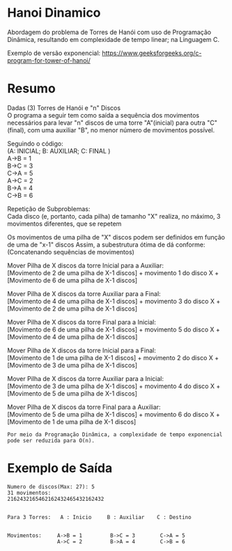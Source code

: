 # Hanoi Dinamico  
  
Abordagem do problema de Torres de Hanói com uso de Programação Dinâmica,
resultando em complexidade de tempo linear; na Linguagem C.
 
Exemplo de versão exponencial: https://www.geeksforgeeks.org/c-program-for-tower-of-hanoi/  
    
# Resumo  

Dadas (3) Torres de Hanói e "n" Discos  
O programa a seguir tem como saída a sequência dos movimentos necessários para levar "n" discos 
de uma torre "A"(inicial) para outra "C"(final), com uma auxiliar "B", no menor número de movimentos possível.    
  
Seguindo o código:  
(A: INICIAL; B: AUXILIAR; C: FINAL )    
A->B = 1    
B->C = 3                        
C->A = 5  
A->C = 2         
B->A = 4          
C->B = 6    
  
Repetição de Subproblemas:  
Cada disco (e, portanto, cada pilha) de tamanho "X" realiza, no máximo, 3 movimentos diferentes, que se repetem  
  
Os movimentos de uma pilha de "X" discos podem ser definidos em função de uma de "x-1" discos
Assim, a subestrutura ótima de dá conforme:  
(Concatenando sequências de movimentos)  
  
Mover Pilha de X discos da torre Inicial para a Auxiliar:  
[Movimento de 2 de uma pilha de X-1 discos] + movimento 1 do disco X + [Movimento de 6 de uma pilha de X-1 discos]  
  
Mover Pilha de X discos da torre Auxiliar para a Final:  
[Movimento de 4 de uma pilha de X-1 discos] + movimento 3 do disco X + [Movimento de 2 de uma pilha de X-1 discos]  
  
Mover Pilha de X discos da torre Final para a Inicial:  
[Movimento de 6 de uma pilha de X-1 discos] + movimento 5 do disco X + [Movimento de 4 de uma pilha de X-1 discos]  
  
Mover Pilha de X discos da torre Inicial para a Final:  
[Movimento de 1 de uma pilha de X-1 discos] + movimento 2 do disco X + [Movimento de 3 de uma pilha de X-1 discos]  
  
Mover Pilha de X discos da torre Auxiliar para a Inicial:  
[Movimento de 3 de uma pilha de X-1 discos] + movimento 4 do disco X + [Movimento de 5 de uma pilha de X-1 discos]  
  
Mover Pilha de X discos da torre Final para a Auxiliar:  
[Movimento de 5 de uma pilha de X-1 discos] + movimento 6 do disco X + [Movimento de 1 de uma pilha de X-1 discos]  
  
  
    Por meio da Programação Dinâmica, a complexidade de tempo exponencial pode ser reduzida para O(n).
  
# Exemplo de Saída  
```  
Numero de discos(Max: 27): 5  
31 movimentos:  
2162432165462162432465432162432  
  
  
Para 3 Torres:   A : Inicio     B : Auxiliar    C : Destino  
  
  
Movimentos:     A->B = 1         B->C = 3        C->A = 5  
                A->C = 2         B->A = 4        C->B = 6  
```  
  
